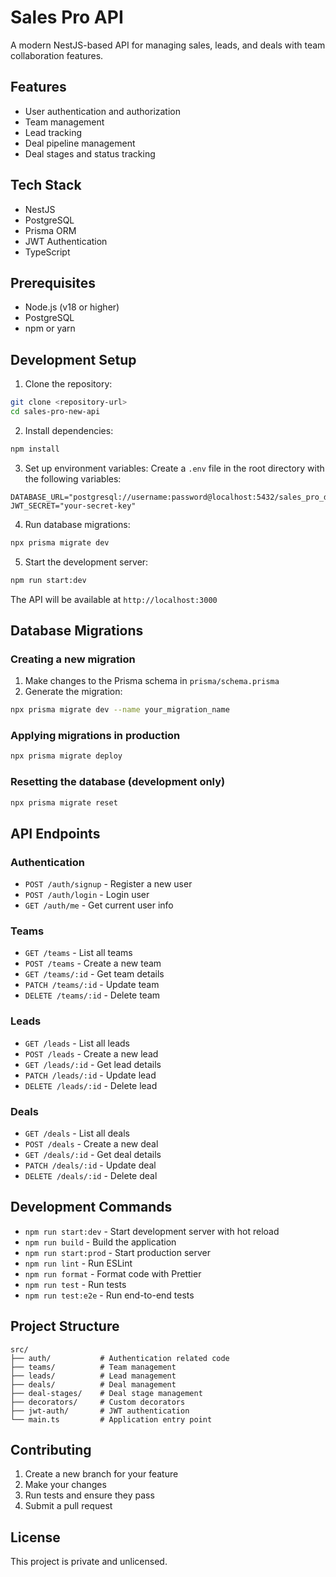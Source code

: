 # Sales Pro API

A modern NestJS-based API for managing sales, leads, and deals with team collaboration features.

## Features

- User authentication and authorization
- Team management
- Lead tracking
- Deal pipeline management
- Deal stages and status tracking

## Tech Stack

- NestJS
- PostgreSQL
- Prisma ORM
- JWT Authentication
- TypeScript

## Prerequisites

- Node.js (v18 or higher)
- PostgreSQL
- npm or yarn

## Development Setup

1. Clone the repository:
```bash
git clone <repository-url>
cd sales-pro-new-api
```

2. Install dependencies:
```bash
npm install
```

3. Set up environment variables:
Create a `.env` file in the root directory with the following variables:
```env
DATABASE_URL="postgresql://username:password@localhost:5432/sales_pro_db"
JWT_SECRET="your-secret-key"
```

4. Run database migrations:
```bash
npx prisma migrate dev
```

5. Start the development server:
```bash
npm run start:dev
```

The API will be available at `http://localhost:3000`

## Database Migrations

### Creating a new migration

1. Make changes to the Prisma schema in `prisma/schema.prisma`
2. Generate the migration:
```bash
npx prisma migrate dev --name your_migration_name
```

### Applying migrations in production

```bash
npx prisma migrate deploy
```

### Resetting the database (development only)

```bash
npx prisma migrate reset
```

## API Endpoints

### Authentication

- `POST /auth/signup` - Register a new user
- `POST /auth/login` - Login user
- `GET /auth/me` - Get current user info

### Teams

- `GET /teams` - List all teams
- `POST /teams` - Create a new team
- `GET /teams/:id` - Get team details
- `PATCH /teams/:id` - Update team
- `DELETE /teams/:id` - Delete team

### Leads

- `GET /leads` - List all leads
- `POST /leads` - Create a new lead
- `GET /leads/:id` - Get lead details
- `PATCH /leads/:id` - Update lead
- `DELETE /leads/:id` - Delete lead

### Deals

- `GET /deals` - List all deals
- `POST /deals` - Create a new deal
- `GET /deals/:id` - Get deal details
- `PATCH /deals/:id` - Update deal
- `DELETE /deals/:id` - Delete deal

## Development Commands

- `npm run start:dev` - Start development server with hot reload
- `npm run build` - Build the application
- `npm run start:prod` - Start production server
- `npm run lint` - Run ESLint
- `npm run format` - Format code with Prettier
- `npm run test` - Run tests
- `npm run test:e2e` - Run end-to-end tests

## Project Structure

```
src/
├── auth/           # Authentication related code
├── teams/          # Team management
├── leads/          # Lead management
├── deals/          # Deal management
├── deal-stages/    # Deal stage management
├── decorators/     # Custom decorators
├── jwt-auth/       # JWT authentication
└── main.ts         # Application entry point
```

## Contributing

1. Create a new branch for your feature
2. Make your changes
3. Run tests and ensure they pass
4. Submit a pull request

## License

This project is private and unlicensed.
